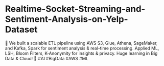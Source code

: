 # Realtime-Socket-Streaming-and-Sentiment-Analysis-on-Yelp-Dataset
🚀 We built a scalable ETL pipeline using AWS S3, Glue, Athena, SageMaker, and Kafka, Spark for sentiment analysis &amp; real-time processing. Applied ML, LSH, Bloom Filters, K-Anonymity for insights &amp; privacy. Huge learning in Big Data &amp; Cloud! 🚀 #AI #BigData #AWS #ML
